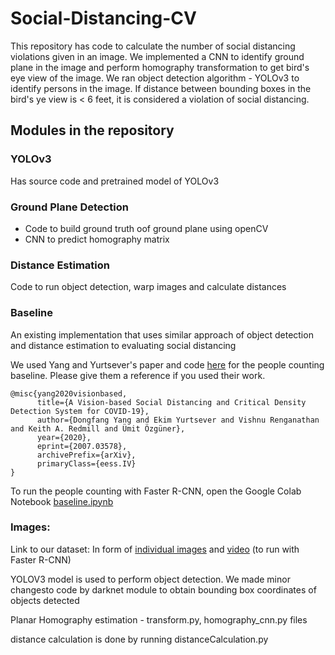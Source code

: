 # Social-Distancing-CV
This repository has code to calculate the number of social distancing violations given in an image. We implemented a CNN to identify ground plane in the image and perform homography transformation to get bird's eye view of the image. We ran object detection algorithm - YOLOv3 to identify persons in the image. If distance between bounding boxes in the bird's ye view is < 6 feet, it is considered a violation of social distancing. 

## Modules in the repository
### YOLOv3
Has source code and pretrained model of YOLOv3

### Ground Plane Detection
* Code to build ground truth oof ground plane using openCV
* CNN to predict homography matrix

### Distance Estimation
Code to run object detection, warp images and calculate distances

### Baseline
An existing implementation that uses similar approach of object detection and distance estimation to evaluating social distancing 

We used Yang and Yurtsever's paper and code [here](https://github.com/dongfang-steven-yang/social-distancing-monitoring) for the people counting baseline. Please give them a reference if you used their work.
```
@misc{yang2020visionbased,
      title={A Vision-based Social Distancing and Critical Density Detection System for COVID-19}, 
      author={Dongfang Yang and Ekim Yurtsever and Vishnu Renganathan and Keith A. Redmill and Ümit Özgüner},
      year={2020},
      eprint={2007.03578},
      archivePrefix={arXiv},
      primaryClass={eess.IV}
}
```
To run the people counting with Faster R-CNN, open the Google Colab Notebook [baseline.ipynb](https://github.com/nguy4130/Social-Distancing-CV/blob/main/baseline.ipynb)

### Images:
Link to our dataset: In form of [individual images](https://drive.google.com/file/d/1XLzIjKbUafkdz5T_jM_RwI44TkizzaaG/view?usp=sharing) and [video](https://drive.google.com/file/d/1XYTxtSbneh4NQOrSUtVovzC1_HzcdvM0/view?usp=sharing) (to run with Faster R-CNN)


YOLOV3 model is used to perform object detection. We made minor changesto code by darknet module to obtain bounding box coordinates of objects detected

Planar Homography estimation - transform.py, homography_cnn.py files

distance calculation is done by running distanceCalculation.py
